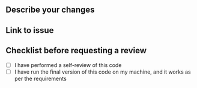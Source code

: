## Describe your changes

## Link to issue

## Checklist before requesting a review

- [ ] I have performed a self-review of this code
- [ ] I have run the final version of this code on my machine, and it works as per the requirements
